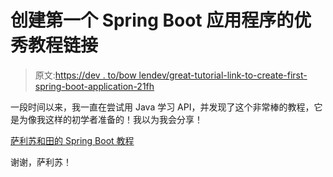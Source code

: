 # 创建第一个 Spring Boot 应用程序的优秀教程链接

> 原文:[https://dev . to/bow lendev/great-tutorial-link-to-create-first-spring-boot-application-21fh](https://dev.to/bowlendev/great-tutorial-link-to-create-first-spring-boot-application-21fh)

一段时间以来，我一直在尝试用 Java 学习 API，并发现了这个非常棒的教程，它是为像我这样的初学者准备的！我以为我会分享！

[萨利苏和田的 Spring Boot 教程](https://medium.com/@salisuwy/building-a-spring-boot-rest-api-a-php-developers-view-part-i-6add2e794646)

谢谢，萨利苏！